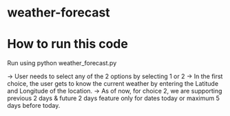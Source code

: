 # weather-forecast

# How to run this code
Run using python weather_forecast.py

-> User needs to select any of the 2 options by selecting 1 or 2
-> In the first choice, the user gets to know the current weather by entering the Latitude and Longitude of the location.
-> As of now, for choice 2, we are supporting previous 2 days & future 2 days feature only for dates today or maximum 5 days before today.
